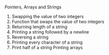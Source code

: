 Pointers, Arrays and Strings
1. Swapping the value of two integers
1. Function that swaps the value of two integers
2. Returning length of a string
3. Printing a string followed by a newline
5. Reversing a string
6. Printing every character of a string
7. Print half of a string
Printing arrays
